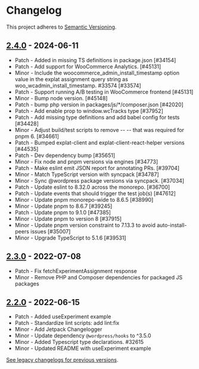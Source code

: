 # Changelog 

This project adheres to [Semantic Versioning](https://semver.org/spec/v2.0.0.html).

## [2.4.0](https://www.npmjs.com/package/@woocommerce/explat/v/2.4.0) - 2024-06-11 

-   Patch - Added in missing TS definitions in package.json [#34154]
-   Patch - Add support for WooCommerce Analytics. [#45131]
-   Minor - Include the woocommerce_admin_install_timestamp option value in the explat assignment query string as woo_wcadmin_install_timestamp. #33574 [#33574]
-   Patch - Support running A/B testing in WooCommerce frontend [#45131]
-   Minor - Bump node version. [#45148]
-   Patch - bump php version in packages/js/*/composer.json [#42020]
-   Patch - Add enable prop to window.wcTracks type [#37952]
-   Patch - Add missing type definitions and add babel config for tests [#34428]
-   Minor - Adjust build/test scripts to remove -- -- that was required for pnpm 6. [#34661]
-   Patch - Bumped explat-client and explat-client-react-helper versions [#44535]
-   Patch - Dev dependency bump [#35651]
-   Minor - Fix node and pnpm versions via engines [#34773]
-   Patch - Make eslint emit JSON report for annotating PRs. [#39704]
-   Minor - Match TypeScript version with syncpack [#34787]
-   Minor - Sync @wordpress package versions via syncpack. [#37034]
-   Patch - Update eslint to 8.32.0 across the monorepo. [#36700]
-   Patch - Update events that should trigger the test job(s) [#47612]
-   Minor - Update pnpm monorepo-wide to 8.6.5 [#38990]
-   Minor - Update pnpm to 8.6.7 [#39245]
-   Patch - Update pnpm to 9.1.0 [#47385]
-   Minor - Update pnpm to version 8 [#37915]
-   Minor - Update pnpm version constraint to 7.13.3 to avoid auto-install-peers issues [#35007]
-   Minor - Upgrade TypeScript to 5.1.6 [#39531]

## [2.3.0](https://www.npmjs.com/package/@woocommerce/explat/v/2.3.0) - 2022-07-08 

-   Patch - Fix fetchExperimentAssignment response
-   Minor - Remove PHP and Composer dependencies for packaged JS packages

## [2.2.0](https://www.npmjs.com/package/@woocommerce/explat/v/2.2.0) - 2022-06-15 

-   Patch - Added useExperiment example
-   Patch - Standardize lint scripts: add lint:fix
-   Minor - Add Jetpack Changelogger
-   Minor - Update dependency `@wordpress/hooks` to ^3.5.0
-   Minor - Added Typescript type declarations. #32615
-   Minor - Updated README with useExperiment example

[See legacy changelogs for previous versions](https://github.com/woocommerce/woocommerce/blob/68581955106947918d2b17607a01bdfdf22288a9/packages/js/explat/CHANGELOG.md).

